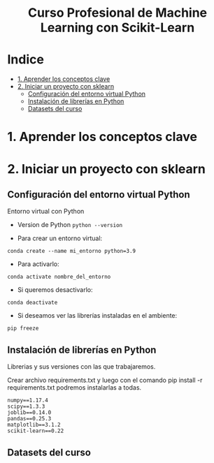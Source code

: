 <div align="center">
    <h1>Curso Profesional de Machine Learning con Scikit-Learn</h1>
</div>

# Indice
- [1. Aprender los conceptos clave](#1-aprender-los-conceptos-clave)
- [2. Iniciar un proyecto con sklearn](#2-iniciar-un-proyecto-con-sklearn)
  - [Configuración del entorno virtual Python](#configuración-del-entorno-virtual-python)
  - [Instalación de librerías en Python](#Instalación-de-librerías-en-Python)
  - [Datasets del curso](#Datasets-del-curso)


# 1. Aprender los conceptos clave

# 2. Iniciar un proyecto con sklearn

## Configuración del entorno virtual Python
Entorno virtual con Python

- Version de Python
`python --version`

- Para crear un entorno virtual:

`conda create --name mi_entorno python=3.9`

- Para activarlo:

`conda activate nombre_del_entorno`

- Si queremos desactivarlo:

`conda deactivate`

- Si deseamos ver las librerías instaladas en el ambiente:

`pip freeze`

## Instalación de librerías en Python
Librerias y sus versiones con las que trabajaremos.

Crear archivo requirements.txt y luego con el comando pip install -r requirements.txt podremos instalarlas a todas.
```
numpy==1.17.4
scipy==1.3.3
joblib==0.14.0
pandas==0.25.3
matplotlib==3.1.2
scikit-learn==0.22
```
## Datasets del curso